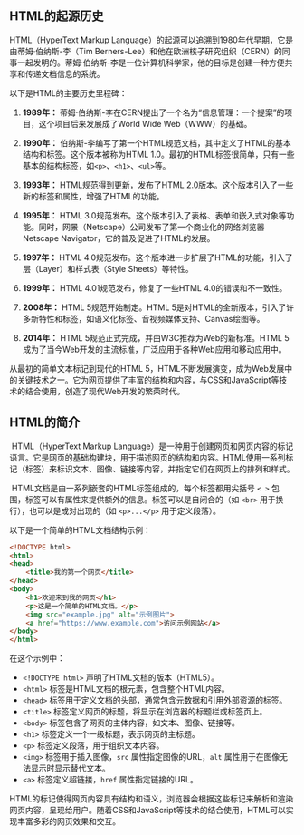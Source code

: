 ## HTML的起源历史

HTML（HyperText Markup Language）的起源可以追溯到1980年代早期，它是由蒂姆·伯纳斯-李（Tim Berners-Lee）和他在欧洲核子研究组织（CERN）的同事一起发明的。蒂姆·伯纳斯-李是一位计算机科学家，他的目标是创建一种方便共享和传递文档信息的系统。

以下是HTML的主要历史里程碑：

1. **1989年：**
   蒂姆·伯纳斯-李在CERN提出了一个名为“信息管理：一个提案”的项目，这个项目后来发展成了World Wide Web（WWW）的基础。

2. **1990年：**
   伯纳斯-李编写了第一个HTML规范文档，其中定义了HTML的基本结构和标签。这个版本被称为HTML 1.0。最初的HTML标签很简单，只有一些基本的结构标签，如`<p>`、`<h1>`、`<ul>`等。

3. **1993年：**
   HTML规范得到更新，发布了HTML 2.0版本。这个版本引入了一些新的标签和属性，增强了HTML的功能。

4. **1995年：**
   HTML 3.0规范发布。这个版本引入了表格、表单和嵌入式对象等功能。同时，网景（Netscape）公司发布了第一个商业化的网络浏览器Netscape Navigator，它的普及促进了HTML的发展。

5. **1997年：**
   HTML 4.0规范发布。这个版本进一步扩展了HTML的功能，引入了层（Layer）和样式表（Style Sheets）等特性。

6. **1999年：**
   HTML 4.01规范发布，修复了一些HTML 4.0的错误和不一致性。

7. **2008年：**
   HTML 5规范开始制定。HTML 5是对HTML的全新版本，引入了许多新特性和标签，如语义化标签、音视频媒体支持、Canvas绘图等。

8. **2014年：**
   HTML 5规范正式完成，并由W3C推荐为Web的新标准。HTML 5成为了当今Web开发的主流标准，广泛应用于各种Web应用和移动应用中。

从最初的简单文本标记到现代的HTML 5，HTML不断发展演变，成为Web发展中的关键技术之一。它为网页提供了丰富的结构和内容，与CSS和JavaScript等技术的结合使用，创造了现代Web开发的繁荣时代。

## HTML的简介

​		HTML（HyperText Markup Language）是一种用于创建网页和网页内容的标记语言。它是网页的基础构建块，用于描述网页的结构和内容。HTML使用一系列标记（标签）来标识文本、图像、链接等内容，并指定它们在网页上的排列和样式。

​		HTML文档是由一系列嵌套的HTML标签组成的，每个标签都用尖括号 `< >` 包围，标签可以有属性来提供额外的信息。标签可以是自闭合的（如 `<br>` 用于换行），也可以是成对出现的（如 `<p>...</p>` 用于定义段落）。

以下是一个简单的HTML文档结构示例：

```html
<!DOCTYPE html>
<html>
<head>
    <title>我的第一个网页</title>
</head>
<body>
    <h1>欢迎来到我的网页</h1>
    <p>这是一个简单的HTML文档。</p>
    <img src="example.jpg" alt="示例图片">
    <a href="https://www.example.com">访问示例网站</a>
</body>
</html>
```

在这个示例中：

- `<!DOCTYPE html>` 声明了HTML文档的版本（HTML5）。
- `<html>` 标签是HTML文档的根元素，包含整个HTML内容。
- `<head>` 标签用于定义文档的头部，通常包含元数据和引用外部资源的标签。
- `<title>` 标签定义网页的标题，将显示在浏览器的标题栏或标签页上。
- `<body>` 标签包含了网页的主体内容，如文本、图像、链接等。
- `<h1>` 标签定义一个一级标题，表示网页的主标题。
- `<p>` 标签定义段落，用于组织文本内容。
- `<img>` 标签用于插入图像，`src` 属性指定图像的URL，`alt` 属性用于在图像无法显示时显示替代文本。
- `<a>` 标签定义超链接，`href` 属性指定链接的URL。

HTML的标记使得网页内容具有结构和语义，浏览器会根据这些标记来解析和渲染网页内容，呈现给用户。随着CSS和JavaScript等技术的结合使用，HTML可以实现丰富多彩的网页效果和交互。

